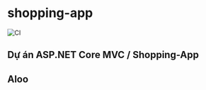 # shopping-app

![CI](https://github.com/iceStorm/shopping-app/workflows/CI/badge.svg)

## Dự án ASP.NET Core MVC / Shopping-App 

## Aloo